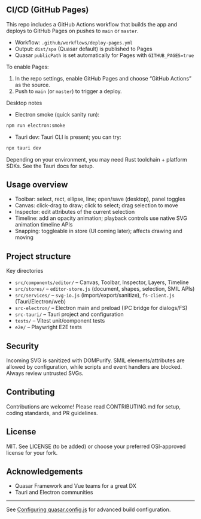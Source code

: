 

## CI/CD (GitHub Pages)

This repo includes a GitHub Actions workflow that builds the app and deploys to GitHub Pages on pushes to `main` or `master`.

- Workflow: `.github/workflows/deploy-pages.yml`
- Output: `dist/spa` (Quasar default) is published to Pages
- Quasar `publicPath` is set automatically for Pages with `GITHUB_PAGES=true`

To enable Pages:

1) In the repo settings, enable GitHub Pages and choose “GitHub Actions” as the source.
2) Push to `main` (or `master`) to trigger a deploy.

Desktop notes

- Electron smoke (quick sanity run):

```bash
npm run electron:smoke
```

- Tauri dev: Tauri CLI is present; you can try:

```bash
npx tauri dev
```

Depending on your environment, you may need Rust toolchain + platform SDKs. See the Tauri docs for setup.

## Usage overview

- Toolbar: select, rect, ellipse, line; open/save (desktop), panel toggles
- Canvas: click-drag to draw; click to select; drag selection to move
- Inspector: edit attributes of the current selection
- Timeline: add an opacity animation; playback controls use native SVG animation timeline APIs
- Snapping: toggleable in store (UI coming later); affects drawing and moving

## Project structure

Key directories

- `src/components/editor/` – Canvas, Toolbar, Inspector, Layers, Timeline
- `src/stores/` – `editor-store.js` (document, shapes, selection, SMIL APIs)
- `src/services/` – `svg-io.js` (import/export/sanitize), `fs-client.js` (Tauri/Electron/web)
- `src-electron/` – Electron main and preload (IPC bridge for dialogs/FS)
- `src-tauri/` – Tauri project and configuration
- `tests/` – Vitest unit/component tests
- `e2e/` – Playwright E2E tests

## Security

Incoming SVG is sanitized with DOMPurify. SMIL elements/attributes are allowed by configuration, while scripts and event handlers are blocked. Always review untrusted SVGs.

## Contributing

Contributions are welcome! Please read CONTRIBUTING.md for setup, coding standards, and PR guidelines.

## License

MIT. See LICENSE (to be added) or choose your preferred OSI-approved license for your fork.

## Acknowledgements

- Quasar Framework and Vue teams for a great DX
- Tauri and Electron communities

---

See [Configuring quasar.config.js](https://v2.quasar.dev/quasar-cli-vite/quasar-config-js) for advanced build configuration.
